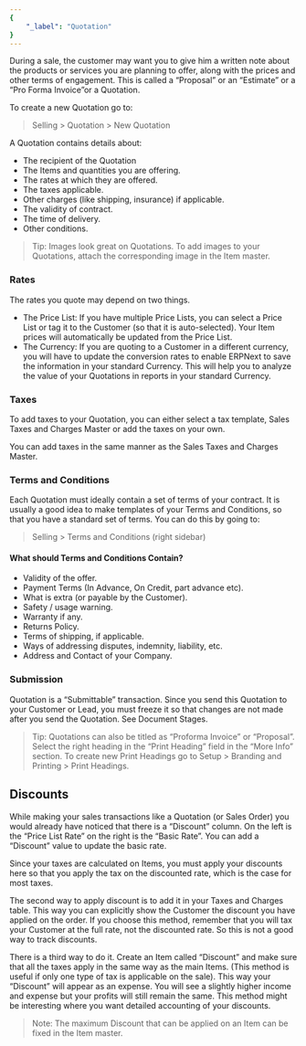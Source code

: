 ```yaml
---
{
	"_label": "Quotation"
}
---
```

During a sale, the customer may want you to give him a written note about the products or services you are planning to offer, along with the prices and other terms of engagement. This is called a “Proposal” or an “Estimate” or a “Pro Forma Invoice”or a Quotation.

To create a new Quotation go to:

> Selling > Quotation > New Quotation

A Quotation contains details about:

- The recipient of the Quotation
- The Items and quantities you are offering.
- The rates at which they are offered.
- The taxes applicable.
- Other charges (like shipping, insurance) if applicable.
- The validity of contract.
- The time of delivery.
- Other conditions.

> Tip: Images look great on Quotations. To add images to your Quotations, attach the corresponding image in the Item master.


### Rates

The rates you quote may depend on two things.

- The Price List: If you have multiple Price Lists, you can select a Price List or tag it to the Customer (so that it is auto-selected). Your Item prices will automatically be updated from the Price List.
- The Currency: If you are quoting to a Customer in a different currency, you will have to update the conversion rates to enable ERPNext to save the information in your standard Currency. This will help you to analyze the value of your Quotations in reports in your standard Currency.

### Taxes

To add taxes to your Quotation, you can either select a tax template, Sales Taxes and Charges Master or add the taxes on your own.

You can add taxes in the same manner as the Sales Taxes and Charges Master.

### Terms and Conditions

Each Quotation must ideally contain a set of terms of your contract. It is usually a good idea to make templates of your Terms and Conditions, so that you have a standard set of terms. You can do this by going to:

> Selling > Terms and Conditions  (right sidebar)

#### What should Terms and Conditions Contain?

- Validity of the offer.
- Payment Terms (In Advance, On Credit, part advance etc).
- What is extra (or payable by the Customer).
- Safety / usage warning.
- Warranty if any.
- Returns Policy.
- Terms of shipping, if applicable.
- Ways of addressing disputes, indemnity, liability, etc.
- Address and Contact of your Company.

### Submission

Quotation is a “Submittable” transaction. Since you send this Quotation to your Customer or Lead, you must freeze it so that changes are not made after you send the Quotation.  See Document Stages.

> Tip: Quotations can also be titled as “Proforma Invoice” or “Proposal”. Select the right heading in the “Print Heading” field in the “More Info” section. To create new Print Headings go to Setup > Branding and Printing > Print Headings.

## Discounts

While making your sales transactions like a Quotation (or Sales Order) you would already have noticed that there is a “Discount” column. On the left is the “Price List Rate” on the right is the “Basic Rate”.  You can add a “Discount” value to update the basic rate.

Since your taxes are calculated on Items, you must apply your discounts here so that you apply the tax on the discounted rate, which is the case for most taxes.

The second way to apply discount is to add it in your Taxes and Charges table. This way you can explicitly show the Customer the discount you have applied on the order. If you choose this method, remember that you will tax your Customer at the full rate, not the discounted rate. So this is not a good way to track discounts.

There is a third way to do it. Create an Item called “Discount” and make sure that all the taxes apply in the same way as the main Items. (This method is useful if only one type of tax is applicable on the sale). This way your “Discount” will appear as an expense. You will see a slightly higher income and expense but your profits will still remain the same. This method might be interesting where you want detailed accounting of your discounts.

> Note: The maximum Discount that can be applied on an Item can be fixed in the Item master.

